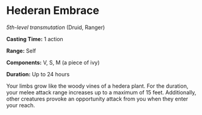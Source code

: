 # Hederan Embrace
*5th-level transmutation* (Druid, Ranger)

**Casting Time:** 1 action

**Range:** Self

**Components:** V, S, M (a piece of ivy)

**Duration:** Up to 24 hours

Your limbs grow like the woody vines of a hedera plant. For the duration, your melee attack range increases up to a maximum of 15 feet. Additionally, other creatures provoke an opportunity attack from you when they enter your reach.
